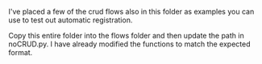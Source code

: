 I've placed a few of the crud flows also in this folder as examples you can use to test out automatic registration.

Copy this entire folder into the flows folder and then update the path in noCRUD.py. I have already modified the functions to match the expected format.
